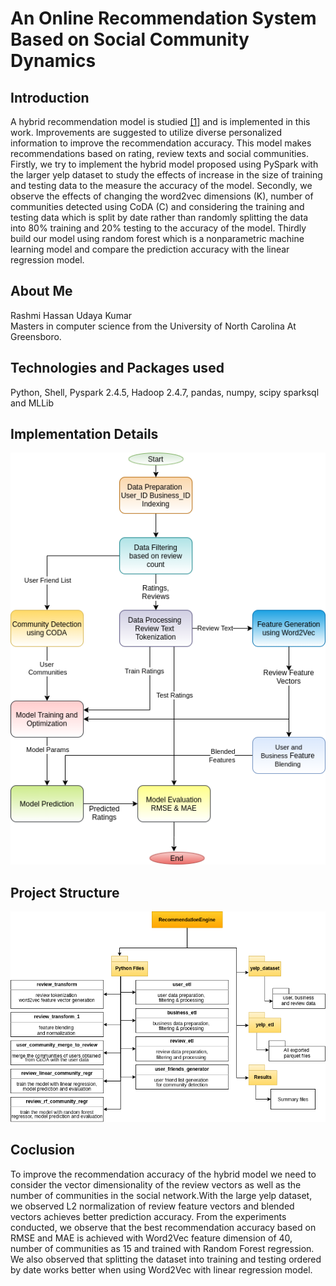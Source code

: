 # An Online Recommendation System Based on Social Community Dynamics
## Introduction 

A hybrid recommendation model is studied [[1]](https://ieeexplore.ieee.org/document/8635542) and is implemented in this work. Improvements are suggested to utilize diverse personalized information to improve the recommendation accuracy. This model makes recommendations based on rating, review texts and social communities. Firstly, we try to implement the hybrid model proposed using PySpark with the larger yelp dataset to study the effects of increase in the size of training and testing data to the measure the accuracy of the model. Secondly, we observe the effects of changing the word2vec dimensions (K), number of communities detected using CoDA (C) and considering the training and testing data which is split by date rather than randomly splitting the data into 80% training and 20% testing to the accuracy of the model. Thirdly build our model using random forest which is a nonparametric machine learning model and compare the prediction accuracy with the linear regression model.

## About Me
 Rashmi Hassan Udaya Kumar<br/>
 Masters in computer science from the University of North Carolina At Greensboro. 

## Technologies and Packages used
Python, Shell, Pyspark 2.4.5, Hadoop 2.4.7, pandas, numpy, scipy sparksql and MLLib

## Implementation Details
![](/images/implementationDetails.png)
## Project Structure
![](/images/projectStructure.png)
## Coclusion
To improve the recommendation accuracy of the hybrid model we need to consider the vector dimensionality of the review vectors as well as the number of communities in the social network.With the large yelp dataset, we observed L2 normalization of review feature vectors and blended vectors achieves better prediction accuracy. From the experiments conducted, we observe that the best recommendation accuracy based on RMSE and MAE is achieved with Word2Vec feature dimension of 40, number of communities as 15 and trained with Random Forest regression. We also observed that splitting the dataset into training and testing ordered by date works better when
using Word2Vec with linear regression model.

